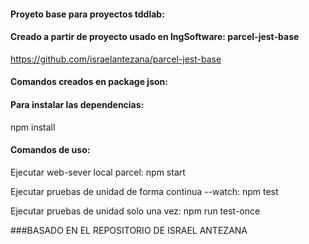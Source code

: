 #### Proyeto base para proyectos tddlab:

#### Creado a partir de proyecto usado en IngSoftware: parcel-jest-base

https://github.com/israelantezana/parcel-jest-base

#### Comandos creados en package json:

#### Para instalar las dependencias:

npm install

#### Comandos de uso:

Ejecutar web-sever local parcel:
npm start

Ejecutar pruebas de unidad de forma continua --watch:
npm test

Ejecutar pruebas de unidad solo una vez:
npm run test-once



###BASADO EN EL REPOSITORIO DE ISRAEL ANTEZANA
